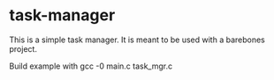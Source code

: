 # task-manager

This is a simple task manager.  It is meant to be used with a barebones project.

Build example with
gcc -0 main.c task_mgr.c